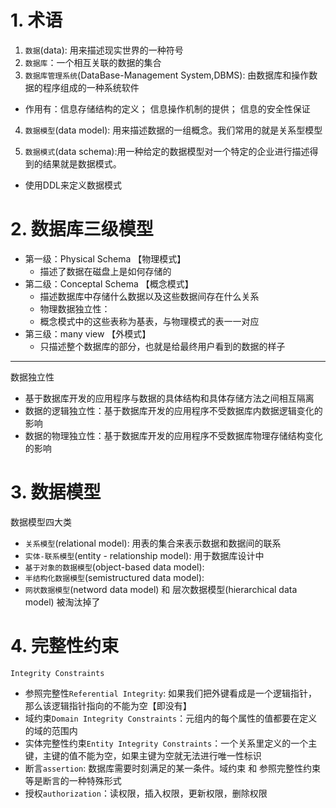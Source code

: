 # 1. 术语

1. `数据`(data):          用来描述现实世界的一种符号
2. `数据库`：一个相互关联的数据的集合
3. `数据库管理系统`(DataBase-Management System,DBMS): 由数据库和操作数据的程序组成的一种系统软件

- 作用有：信息存储结构的定义； 信息操作机制的提供； 信息的安全性保证

4. `数据模型`(data model): 用来描述数据的一组概念。我们常用的就是关系型模型

5. `数据模式`(data schema):用一种给定的数据模型对一个特定的企业进行描述得到的结果就是数据模式。

- 使用DDL来定义数据模式

# 2. 数据库三级模型

- 第一级：Physical Schema 【物理模式】
  - 描述了数据在磁盘上是如何存储的
- 第二级：Conceptal Schema 【概念模式】
  - 描述数据库中存储什么数据以及这些数据间存在什么关系
  - 物理数据独立性：
  - 概念模式中的这些表称为基表，与物理模式的表一一对应
- 第三级：many view 【外模式】
  - 只描述整个数据库的部分，也就是给最终用户看到的数据的样子

---

数据独立性

- 基于数据库开发的应用程序与数据的具体结构和具体存储方法之间相互隔离
- 数据的逻辑独立性：基于数据库开发的应用程序不受数据库内数据逻辑变化的影响
- 数据的物理独立性：基于数据库开发的应用程序不受数据库物理存储结构变化的影响

# 3. 数据模型

数据模型四大类

- `关系模型`(relational model):  用表的集合来表示数据和数据间的联系
- `实体-联系模型`(entity - relationship model): 用于数据库设计中
- `基于对象的数据模型`(object-based data model):
- `半结构化数据模型`(semistructured data model):
- `网状数据模型`(netword data model) 和  层次数据模型(hierarchical data model) 被淘汰掉了

# 4. 完整性约束

`Integrity Constraints`

- 参照完整性`Referential Integrity`: 如果我们把外键看成是一个逻辑指针，那么该逻辑指针指向的不能为空【即没有】
- 域约束`Domain Integrity Constraints`：元组内的每个属性的值都要在定义的域的范围内
- 实体完整性约束`Entity Integrity Constraints`：一个关系里定义的一个主键，主键的值不能为空，如果主键为空就无法进行唯一性标识
- 断言`assertion`: 数据库需要时刻满足的某一条件。域约束 和 参照完整性约束等是断言的一种特殊形式
- 授权`authorization`：读权限，插入权限，更新权限，删除权限

